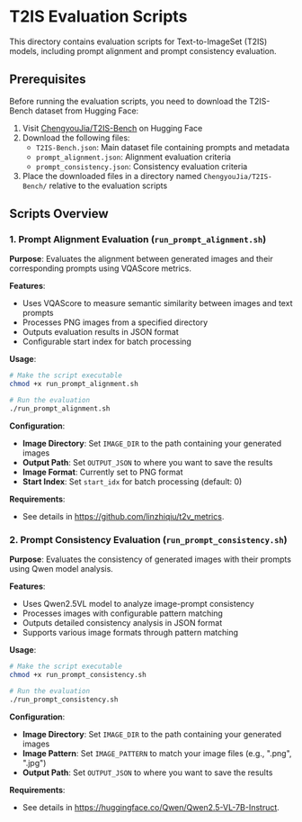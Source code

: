 # T2IS Evaluation Scripts

This directory contains evaluation scripts for Text-to-ImageSet (T2IS) models, including prompt alignment and prompt consistency evaluation.

## Prerequisites

Before running the evaluation scripts, you need to download the T2IS-Bench dataset from Hugging Face:

1. Visit [ChengyouJia/T2IS-Bench](https://huggingface.co/datasets/ChengyouJia/T2IS-Bench) on Hugging Face
2. Download the following files:
   - `T2IS-Bench.json`: Main dataset file containing prompts and metadata
   - `prompt_alignment.json`: Alignment evaluation criteria
   - `prompt_consistency.json`: Consistency evaluation criteria
3. Place the downloaded files in a directory named `ChengyouJia/T2IS-Bench/` relative to the evaluation scripts


## Scripts Overview

### 1. Prompt Alignment Evaluation (`run_prompt_alignment.sh`)

**Purpose**: Evaluates the alignment between generated images and their corresponding prompts using VQAScore metrics.

**Features**:
- Uses VQAScore to measure semantic similarity between images and text prompts
- Processes PNG images from a specified directory
- Outputs evaluation results in JSON format
- Configurable start index for batch processing

**Usage**:
```bash
# Make the script executable
chmod +x run_prompt_alignment.sh

# Run the evaluation
./run_prompt_alignment.sh
```

**Configuration**:
- **Image Directory**: Set `IMAGE_DIR` to the path containing your generated images
- **Output Path**: Set `OUTPUT_JSON` to where you want to save the results
- **Image Format**: Currently set to PNG format
- **Start Index**: Set `start_idx` for batch processing (default: 0)

**Requirements**:
- See details in https://github.com/linzhiqiu/t2v_metrics.

### 2. Prompt Consistency Evaluation (`run_prompt_consistency.sh`)

**Purpose**: Evaluates the consistency of generated images with their prompts using Qwen model analysis.

**Features**:
- Uses Qwen2.5VL model to analyze image-prompt consistency
- Processes images with configurable pattern matching
- Outputs detailed consistency analysis in JSON format
- Supports various image formats through pattern matching

**Usage**:
```bash
# Make the script executable
chmod +x run_prompt_consistency.sh

# Run the evaluation
./run_prompt_consistency.sh
```

**Configuration**:
- **Image Directory**: Set `IMAGE_DIR` to the path containing your generated images
- **Image Pattern**: Set `IMAGE_PATTERN` to match your image files (e.g., ".png", ".jpg")
- **Output Path**: Set `OUTPUT_JSON` to where you want to save the results

**Requirements**:
- See details in https://huggingface.co/Qwen/Qwen2.5-VL-7B-Instruct.
